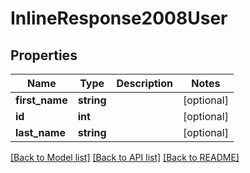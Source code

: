 # InlineResponse2008User

## Properties
Name | Type | Description | Notes
------------ | ------------- | ------------- | -------------
**first_name** | **string** |  | [optional] 
**id** | **int** |  | [optional] 
**last_name** | **string** |  | [optional] 

[[Back to Model list]](../README.md#documentation-for-models) [[Back to API list]](../README.md#documentation-for-api-endpoints) [[Back to README]](../README.md)


